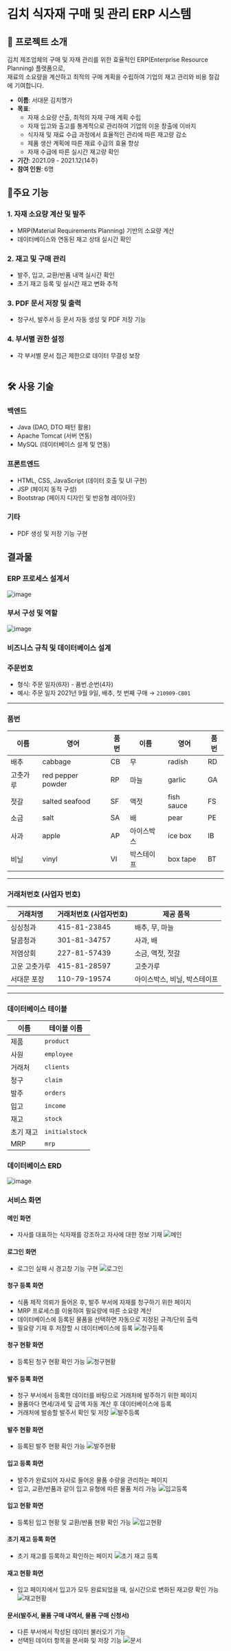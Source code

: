 # 김치 식자재 구매 및 관리 ERP 시스템
## 📖 **프로젝트 소개**</br>
김치 제조업체의 구매 및 자재 관리를 위한 효율적인 ERP(Enterprise Resource Planning) 플랫폼으로,<br>
재료의 소요량을 계산하고 최적의 구매 계획을 수립하여 기업의 재고 관리와 비용 절감에 기여합니다.<br>

- **이름**: 서대문 김치명가
- **목표**:
  - 자재 소요량 산출, 최적의 자재 구매 계획 수립
  - 자재 입고와 출고를 통계적으로 관리하여 기업의 이윤 창출에 이바지
  - 식자재 및 재료 수급 과정에서 효율적인 관리에 따른 재고량 감소
  - 제품 생산 계획에 따른 재료 수급의 효율 향상
  - 자재 수급에 따른 실시간 재고량 확인
- **기간**: 2021.09 - 2021.12(14주)<br>
- **참여 인원**: 6명


## 🚀주요 기능
### 1. 자재 소요량 계산 및 발주</br>
- MRP(Material Requirements Planning) 기반의 소요량 계산</br>
- 데이터베이스와 연동된 재고 상태 실시간 확인

### 2. 재고 및 구매 관리</br>
- 발주, 입고, 교환/반품 내역 실시간 확인</br>
- 초기 재고 등록 및 실시간 재고 변화 추적

### 3. PDF 문서 저장 및 출력</br>
- 청구서, 발주서 등 문서 자동 생성 및 PDF 저장 기능

### 4. 부서별 권한 설정
- 각 부서별 문서 접근 제한으로 데이터 무결성 보장</br></br>

## 🛠️ 사용 기술</br>
### 백엔드
- Java (DAO, DTO 패턴 활용)
- Apache Tomcat (서버 연동)
- MySQL (데이터베이스 설계 및 연동)

### 프론트엔드
- HTML, CSS, JavaScript (데이터 호출 및 UI 구현)
- JSP (페이지 동적 구성)
- Bootstrap (페이지 디자인 및 반응형 레이아웃)

### 기타
- PDF 생성 및 저장 기능 구현


## 결과물
### ERP 프로세스 설계서
![image](https://github.com/user-attachments/assets/160beacf-6c1f-416d-9948-00093f90c7ec)
### 부서 구성 및 역할
![image](https://github.com/user-attachments/assets/ac116194-4eb0-439a-95bb-75d45e34f04b)
### 비즈니스 규칙 및 데이터베이스 설계

### 주문번호
- 형식: 주문 일자(6자) - 품번.순번(4자)
- 예시: 주문 일자 2021년 9월 9일, 배추, 첫 번째 구매 → `210909-CB01`

---

### 품번

| 이름       | 영어                | 품번 | 이름          | 영어             | 품번 |
|------------|---------------------|------|---------------|------------------|------|
| 배추       | cabbage             | CB   | 무            | radish           | RD   |
| 고춧가루   | red pepper powder   | RP   | 마늘          | garlic           | GA   |
| 젓갈       | salted seafood      | SF   | 액젓          | fish sauce       | FS   |
| 소금       | salt                | SA   | 배            | pear             | PE   |
| 사과       | apple               | AP   | 아이스박스    | ice box          | IB   |
| 비닐       | vinyl               | VI   | 박스테이프    | box tape         | BT   |

---

### 거래처번호 (사업자 번호)

| 거래처명       | 거래처번호 (사업자번호)  | 제공 품목             |
|----------------|-------------------------|-----------------------|
| 싱싱청과       | 415-81-23845           | 배추, 무, 마늘        |
| 달콤청과       | 301-81-34757           | 사과, 배              |
| 저염상회       | 227-81-57439           | 소금, 액젓, 젓갈      |
| 고운 고춧가루  | 415-81-28597           | 고춧가루              |
| 서대문 포장    | 110-79-19574           | 아이스박스, 비닐, 박스테이프 |

---

### 데이터베이스 테이블

| 이름       | 테이블 이름        |
|------------|--------------------|
| 제품       | `product`          |
| 사원       | `employee`         |
| 거래처     | `clients`          |
| 청구       | `claim`            |
| 발주       | `orders`           |
| 입고       | `income`           |
| 재고       | `stock`            |
| 초기 재고  | `initialstock`     |
| MRP        | `mrp`              |

### 데이터베이스 ERD
![image](https://github.com/user-attachments/assets/9bbde97d-4d68-44aa-be02-a1229694369d)


### 서비스 화면

#### 메인 화면
- 자사를 대표하는 식자재를 강조하고 자사에 대한 정보 기재
![메인](https://github.com/user-attachments/assets/9eaacf6b-5a03-4662-80c2-44484637f724)

#### 로그인 화면
- 로그인 실패 시 경고창 기능 구현
![로그인](https://github.com/user-attachments/assets/87d138e1-afa6-4170-a5d6-77d34b2ebf87)

#### 청구 등록 화면
- 식품 제작 의뢰가 들어온 후, 발주 부서에 자재를 청구하기 위한 페이지
- MRP 프로세스를 이용하여 필요량에 따른 소요량 계산
- 데이터베이스에 등록된 물품을 선택하면 자동으로 지정된 규격/단위 출력
- 필요량 기재 후 저장할 시 데이터베이스에 등록
![청구등록](https://github.com/user-attachments/assets/b6e08647-d2ea-4a51-b504-3aa6e7b44830)

#### 청구 현황 화면
- 등록된 청구 현황 확인 가능
![청구현황](https://github.com/user-attachments/assets/cedecd9a-6a2a-4031-952a-db793260604a)

#### 발주 등록 화면
- 청구 부서에서 등록한 데이터를 바탕으로 거래처에 발주하기 위한 페이지
- 물품마다 면세/과세 및 금액 자동 계산 후 데이터베이스에 등록
- 거래처에 발송할 발주서 확인 및 저장
![발주등록](https://github.com/user-attachments/assets/39979767-d15b-427d-9794-6a90757e30a8)

#### 발주 현황 화면
- 등록된 발주 현황 확인 가능
![발주현황](https://github.com/user-attachments/assets/d563430d-dedc-4444-852b-5faacd18ca6d)

#### 입고 등록 화면
- 발주가 완료되어 자사로 들어온 물품 수량을 관리하는 페이지
- 입고, 교환/반품과 같이 입고 유형에 따른 물품 처리 가능
![입고등록](https://github.com/user-attachments/assets/bc20caa7-c3d7-4091-a0f9-b663f58d5976)

#### 입고 현황 화면
- 등록된 입고 현황 및 교환/반품 현황 확인 가능
![입고현황](https://github.com/user-attachments/assets/473da660-2c20-454b-a895-2009e6170589)

#### 초기 재고 등록 화면
- 초기 재고를 등록하고 확인하는 페이지
![초기 재고 등록](https://github.com/user-attachments/assets/d955af8d-84e3-498f-92c1-7c940f6d16bb)

#### 재고 현황 화면
- 입고 페이지에서 입고가 모두 완료되었을 때, 실시간으로 변화된 재고량 확인 가능
![재고현황](https://github.com/user-attachments/assets/0a982f6e-0df2-488c-b028-0b34b72e3286)
#### 문서(발주서, 물품 구매 내역서, 물품 구매 신청서)
- 다른 부서에서 작성된 데이터 불러오기 기능
- 선택된 데이터 항목을 문서화 및 저장 기능
![문서](https://github.com/user-attachments/assets/f9a18583-62a4-4779-9910-cd07c6111a80)



